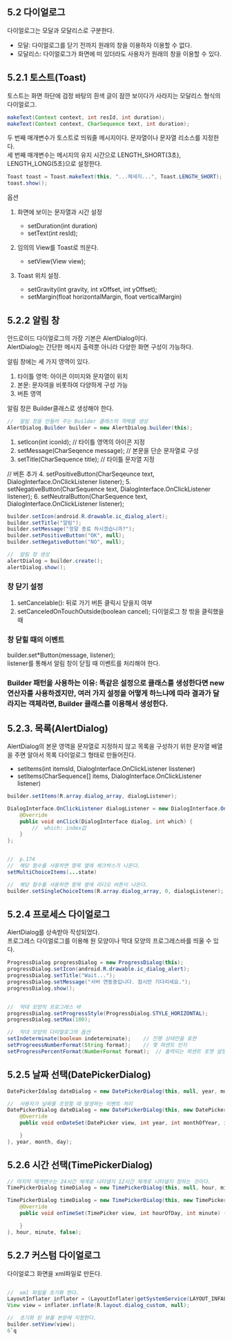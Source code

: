 ## 5.2 다이얼로그
다이얼로그는 모달과 모달리스로 구분한다.   
- 모달: 다이얼로그를 닫기 전까지 원래의 창을 이용하자 이용할 수 없다.   
- 모달리스: 다이얼로그가 화면에 떠 있더라도 사용자가 원래의 창을 이용할 수 있다.

## 5.2.1 토스트(Toast)
토스트는 화면 하단에 검정 바탕의 흰색 글이 잠깐 보이다가 사라지는 모달리스 형식의 다이얼로그.

```java
makeText(Context context, int resId, int duration);
makeText(Context context, CharSequence text, int duration);
```
두 번째 매개변수가 토스트로 띄워줄 메시지이다. 문자열이나 문자열 리소스를 지정한다.   
세 번째 매개변수는 메시지의 유지 시간으로 LENGTH_SHORT(3초), LENGTH_LONG(5초)으로 설정한다. 

```java
Toast toast = Toast.makeText(this, "...메세지...", Toast.LENGTH_SHORT);
toast.show();
```

옵션
1. 화면에 보이는 문자열과 시간 설정
    - setDuration(int duration)
    - setText(int resId);

2. 임의의 View를 Toast로 띄운다.   
    - setView(View view);  

3. Toast 위치 설정.   
    - setGravity(int gravity, int xOffset, int yOffset);
    - setMargin(float horizontalMargin, float verticalMargin)

## 5.2.2 알림 창
안드로이드 다이얼로그의 가장 기본은 AlertDialog이다.   
AlertDialog는 간단한 메시지 출력뿐 아니라 다양한 화면 구성이 가능하다.

알림 창에는 세 가지 영역이 있다.
1. 타이틀 영역: 아이콘 이미지와 문자열이 위치
2. 본문: 문자여을 비롯하여 다양하게 구성 가능
3. 버튼 영역

알림 창은 Builder클래스로 생성해야 한다.
```java
//  알림 창을 만들어 주는 Builder 클래스의 객체를 생성
AlertDialog.Builder builder = new AlertDialog.builder(this);
```
1. setIcon(int iconId); // 타이틀 영역의 아이콘 지정
2. setMessage(CharSeqence message); // 본문을 단순 문자열로 구성
3. setTitle(CharSequence title);    // 타이틀 문자열 지정

//  버튼 추가
4. setPositiveButton(CharSeqeunce text, DialogInterface.OnClickListener listener);
5. setNegativeButton(CharSequence text, DialogInterface.OnClickListener listener);
6. setNeutralButton(CharSequence text, DialogInterface.OnClickListener listener);

```java
builder.setIcon(android.R.drawable.ic_dialog_alert);
builder.setTitle("알림");
builder.setMessage("정말 종료 하시겠습니까?");
builder.setPositiveButton("OK", null);
builder.setNegativeButton("NO", null);

//  알림 창 생성
alertDialog = builder.create();
alertDialog.show();
```

### 창 닫기 설정
1. setCancelable(): 뒤로 가기 버튼 클릭시 닫을지 여부
2. setCanceledOnTouchOutside(boolean cancel); 다이얼로그 창 밖을 클릭했을 때

### 창 닫힐 때의 이벤트
builder.set*Button(message, listener);   
listener를 통해서 알림 창이 닫힐 때 이벤트를 처리해야 한다.


### Builder 패턴을 사용하는 이유: 똑같은 설정으로 클래스를 생성한다면 new연산자를 사용하겠지만, 여러 가지 설정을 어떻게 하느냐에 따라 결과가 달라지는 객체라면, Builder 클래스를 이용해서 생성한다.



## 5.2.3. 목록(AlertDialog)
AlertDialog의 본문 영역을 문자열로 지정하지 않고 목록을 구성하기 위한 문자열 배열을 주면 알아서 목록 다이얼로그 형태로 만들어진다.   
- setItems(int itemsId, DialogInterface.OnClickListener lisstener)
- setItems(CharSequence[] items, DialogInterface.OnClickListener listener)

```java
builder.setItems(R.array.dialog_array, dialogListener);

DialogInterface.OnClickListener dialogListener = new DialogInterface.OnClickListener() {
    @Override
    public void onClick(DialogInterface dialog, int which) {
        //  which: index값
    }
};


//  p.174
//  해당 함수를 사용하면 항목 옆에 체크박스가 나온다.
setMultiChoiceItems(...state)

//  해당 함수를 사용하면 항목 옆에 라디오 버튼이 나온다.
builder.setSingleChoiceItems(R.array.dialog_array, 0, dialogListener);
```

## 5.2.4 프로세스 다이얼로그
AlertDialog를 상속받아 작성되었다.   
프로그레스 다이얼로그를 이용해 원 모양이나 막대 모양의 프로그레스바를 띄울 수 있다.
```java
ProgressDialog progressDialog = new ProgressDialog(this);
progressDialog.setIcon(android.R.drawable.ic_dialog_alert);
progressDialog.setTitle("Wait...");
progressDialog.setMessage("서버 연동중입니다. 잠시만 기다리세요.");
progressDialog.show();


//  막대 모양의 프로그레스 바
progressDialog.setProgressStyle(ProgressDialog.STYLE_HORIZONTAL);
progressDialog.setMax(100);

//  막대 모양의 다이얼로그의 옵션
setIndeterminate(boolean indeterminate);    // 진행 상태만을 표현
setProgreessNumberFormat(String format);    // 몇 퍼센트 인지
setProgressPercentFormat(NumberFormat format);  // 출력되는 퍼센트 포맷 설정
```


## 5.2.5 날짜 선택(DatePickerDialog)
```java
DatePickerIdalog dateDialog = new DatePickerDialog(this, null, year, month, day);

//  사용자가 날짜를 조정할 때 발생하는 이벤트 처리
DatePickerDialog dateDialog = new DatePickerDialog(this, new DatePickerDialog.OnDateSetistener() {
    @Override
    public void onDateSet(DatePicker view, int year, int monthOfYear, int dayOfMonth) {

    }
}, year, month, day);
```


## 5.2.6 시간 선택(TimePickerDialog)
```java
// 마지막 매개변수는 24시간 체계로 나타낼지 12시간 체계로 나타낼지 정하는 것이다.
TimePickerDialog timeDialog = new TimePickerDialog(this, null, hour, minute, true);

TimePickerDialog timeDialog = new TimePickerDialog(this, new TimePickerDialog.OnTimeSetListener() {
    @Override
    public void onTimeSet(TimePicker view, int hourOfDay, int minute) {

    }
}, hour, minute, false);
```

## 5.2.7 커스텀 다이얼로그
다이얼로그 화면을 xml파일로 만든다.
```java

//  xml 파일을 초기화 한다.
LayoutInflater inflater = (LayoutInflater)getSystemService(LAYOUT_INFALER_SERVICE);
View view = inflater.inflate(R.layout.dialog_custom, null);

//  초기화 된 뷰를 본문에 지정한다.
builder.setView(view);
6`q